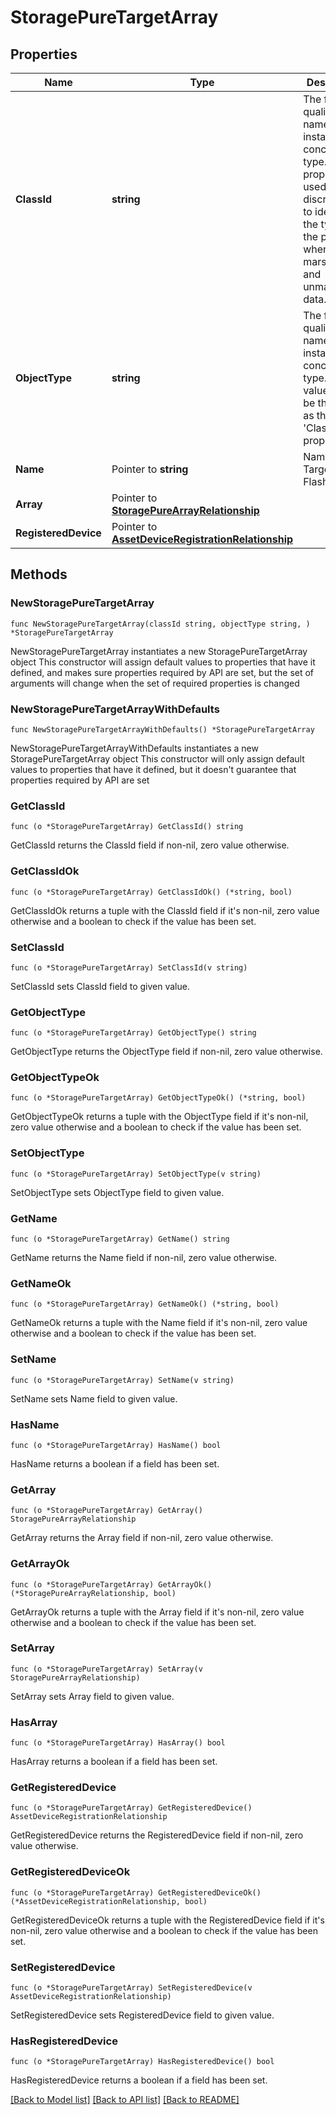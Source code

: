 # StoragePureTargetArray

## Properties

Name | Type | Description | Notes
------------ | ------------- | ------------- | -------------
**ClassId** | **string** | The fully-qualified name of the instantiated, concrete type. This property is used as a discriminator to identify the type of the payload when marshaling and unmarshaling data. | [default to "storage.PureTargetArray"]
**ObjectType** | **string** | The fully-qualified name of the instantiated, concrete type. The value should be the same as the &#39;ClassId&#39; property. | [default to "storage.PureTargetArray"]
**Name** | Pointer to **string** | Name of the Target FlashArray. | [optional] [readonly] 
**Array** | Pointer to [**StoragePureArrayRelationship**](StoragePureArrayRelationship.md) |  | [optional] 
**RegisteredDevice** | Pointer to [**AssetDeviceRegistrationRelationship**](AssetDeviceRegistrationRelationship.md) |  | [optional] 

## Methods

### NewStoragePureTargetArray

`func NewStoragePureTargetArray(classId string, objectType string, ) *StoragePureTargetArray`

NewStoragePureTargetArray instantiates a new StoragePureTargetArray object
This constructor will assign default values to properties that have it defined,
and makes sure properties required by API are set, but the set of arguments
will change when the set of required properties is changed

### NewStoragePureTargetArrayWithDefaults

`func NewStoragePureTargetArrayWithDefaults() *StoragePureTargetArray`

NewStoragePureTargetArrayWithDefaults instantiates a new StoragePureTargetArray object
This constructor will only assign default values to properties that have it defined,
but it doesn't guarantee that properties required by API are set

### GetClassId

`func (o *StoragePureTargetArray) GetClassId() string`

GetClassId returns the ClassId field if non-nil, zero value otherwise.

### GetClassIdOk

`func (o *StoragePureTargetArray) GetClassIdOk() (*string, bool)`

GetClassIdOk returns a tuple with the ClassId field if it's non-nil, zero value otherwise
and a boolean to check if the value has been set.

### SetClassId

`func (o *StoragePureTargetArray) SetClassId(v string)`

SetClassId sets ClassId field to given value.


### GetObjectType

`func (o *StoragePureTargetArray) GetObjectType() string`

GetObjectType returns the ObjectType field if non-nil, zero value otherwise.

### GetObjectTypeOk

`func (o *StoragePureTargetArray) GetObjectTypeOk() (*string, bool)`

GetObjectTypeOk returns a tuple with the ObjectType field if it's non-nil, zero value otherwise
and a boolean to check if the value has been set.

### SetObjectType

`func (o *StoragePureTargetArray) SetObjectType(v string)`

SetObjectType sets ObjectType field to given value.


### GetName

`func (o *StoragePureTargetArray) GetName() string`

GetName returns the Name field if non-nil, zero value otherwise.

### GetNameOk

`func (o *StoragePureTargetArray) GetNameOk() (*string, bool)`

GetNameOk returns a tuple with the Name field if it's non-nil, zero value otherwise
and a boolean to check if the value has been set.

### SetName

`func (o *StoragePureTargetArray) SetName(v string)`

SetName sets Name field to given value.

### HasName

`func (o *StoragePureTargetArray) HasName() bool`

HasName returns a boolean if a field has been set.

### GetArray

`func (o *StoragePureTargetArray) GetArray() StoragePureArrayRelationship`

GetArray returns the Array field if non-nil, zero value otherwise.

### GetArrayOk

`func (o *StoragePureTargetArray) GetArrayOk() (*StoragePureArrayRelationship, bool)`

GetArrayOk returns a tuple with the Array field if it's non-nil, zero value otherwise
and a boolean to check if the value has been set.

### SetArray

`func (o *StoragePureTargetArray) SetArray(v StoragePureArrayRelationship)`

SetArray sets Array field to given value.

### HasArray

`func (o *StoragePureTargetArray) HasArray() bool`

HasArray returns a boolean if a field has been set.

### GetRegisteredDevice

`func (o *StoragePureTargetArray) GetRegisteredDevice() AssetDeviceRegistrationRelationship`

GetRegisteredDevice returns the RegisteredDevice field if non-nil, zero value otherwise.

### GetRegisteredDeviceOk

`func (o *StoragePureTargetArray) GetRegisteredDeviceOk() (*AssetDeviceRegistrationRelationship, bool)`

GetRegisteredDeviceOk returns a tuple with the RegisteredDevice field if it's non-nil, zero value otherwise
and a boolean to check if the value has been set.

### SetRegisteredDevice

`func (o *StoragePureTargetArray) SetRegisteredDevice(v AssetDeviceRegistrationRelationship)`

SetRegisteredDevice sets RegisteredDevice field to given value.

### HasRegisteredDevice

`func (o *StoragePureTargetArray) HasRegisteredDevice() bool`

HasRegisteredDevice returns a boolean if a field has been set.


[[Back to Model list]](../README.md#documentation-for-models) [[Back to API list]](../README.md#documentation-for-api-endpoints) [[Back to README]](../README.md)


